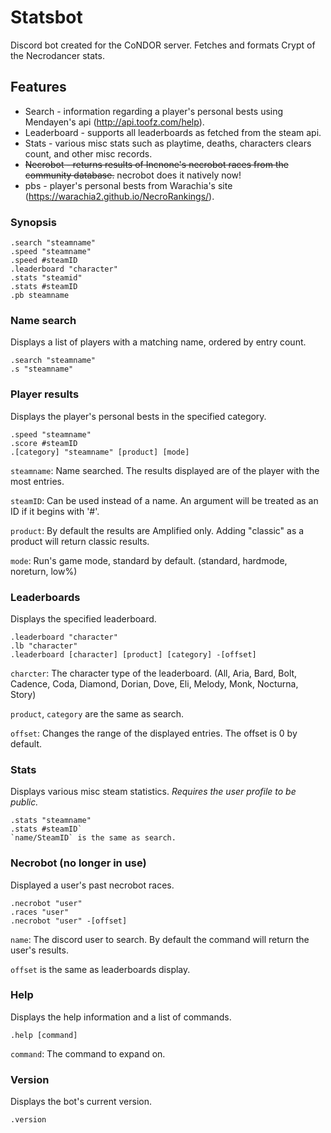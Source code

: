 # Statsbot
Discord bot created for the CoNDOR server. Fetches and formats Crypt of the Necrodancer stats.


## Features
- Search - information regarding a player's personal bests using Mendayen's api (http://api.toofz.com/help).
- Leaderboard - supports all leaderboards as fetched from the steam api.
- Stats - various misc stats such as playtime, deaths, characters clears count, and other misc records.
- ~~Necrobot - returns results of Incnone's necrobot races from the community database.~~ necrobot does it natively now!
- pbs - player's personal bests from Warachia's site (https://warachia2.github.io/NecroRankings/).

### Synopsis

```
.search "steamname"
.speed "steamname"
.speed #steamID
.leaderboard "character"
.stats "steamid"
.stats #steamID
.pb steamname
```


### Name search
Displays a list of players with a matching name, ordered by entry count.

```
.search "steamname"
.s "steamname"
```

### Player results
Displays the player's personal bests in the specified category.

```
.speed "steamname"
.score #steamID
.[category] "steamname" [product] [mode]
```

`steamname`: Name searched. The results displayed are of the player with the most entries.

`steamID`: Can be used instead of a name. An argument will be treated as an ID if it begins with '#'.

`product`: By default the results are Amplified only. Adding "classic" as a product will return classic results.

`mode`: Run's game mode, standard by default. (standard, hardmode, noreturn, low%)


### Leaderboards
Displays the specified leaderboard.

```
.leaderboard "character"
.lb "character"
.leaderboard [character] [product] [category] -[offset]
```

`charcter`: The character type of the leaderboard. (All, Aria, Bard, Bolt, Cadence, Coda, Diamond, Dorian, Dove, Eli, Melody, Monk, Nocturna, Story)

`product`, `category` are the same as search.

`offset`: Changes the range of the displayed entries. The offset is 0 by default.


### Stats
Displays various misc steam statistics. *Requires the user profile to be public.*

```
.stats "steamname"
.stats #steamID`
`name/SteamID` is the same as search.
```

### Necrobot (no longer in use)
Displayed a user's past necrobot races.

```
.necrobot "user"
.races "user"
.necrobot "user" -[offset]
```

`name`: The discord user to search. By default the command will return the user's results.

`offset` is the same as leaderboards display.


### Help
Displays the help information and a list of commands.

`.help [command]`

`command`: The command to expand on.

### Version
Displays the bot's current version.

`.version`
